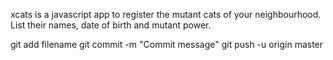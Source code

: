 xcats is a javascript app to register the mutant cats of your neighbourhood. List their names, date of birth and mutant power.

git add filename
git commit -m "Commit message"
git push -u origin master